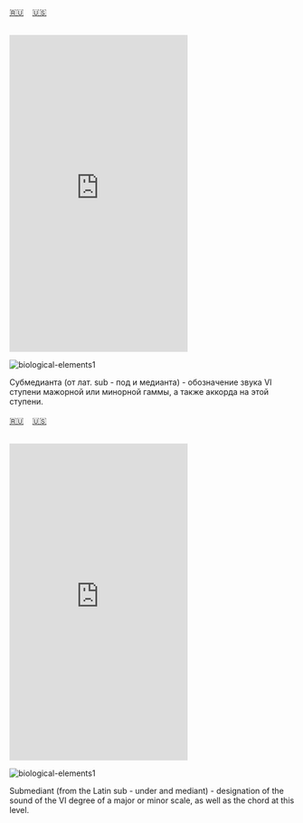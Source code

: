 <span id="ru"><a href='#ru'>🇷🇺</a> &nbsp;&nbsp;&nbsp;<a href='#en'>🇺🇸</a> &nbsp;&nbsp;&nbsp;</span><br><br>
<iframe width="315" height="560" src="https://www.youtube.com/embed/XlwvfM1lE7w" frameborder="0" allow="accelerometer; autoplay; clipboard-write; encrypted-media; gyroscope; picture-in-picture; web-share"allowfullscreen></iframe>

![biological-elements1](https://github.com/user-attachments/assets/d66b07f9-4131-435c-963b-b3fce71655fc)

Субмедианта  (от лат. sub - под и медианта) - обозначение звука VI ступени мажорной или минорной гаммы, а также аккорда на этой ступени.<br><br>
<span id="en"><a href='#ru'>🇷🇺</a> &nbsp;&nbsp;&nbsp;<a href='#en'>🇺🇸</a> &nbsp;&nbsp;&nbsp;</span><br><br>
<iframe width="315" height="560" src="https://www.youtube.com/embed/yeyp13jn89E" frameborder="0" allow="accelerometer; autoplay; clipboard-write; encrypted-media; gyroscope; picture-in-picture; web-share"allowfullscreen></iframe>

![biological-elements1](https://github.com/user-attachments/assets/d66b07f9-4131-435c-963b-b3fce71655fc)


Submediant (from the Latin sub - under and mediant) - designation of the sound of the VI degree of a major or minor scale, as well as the chord at this level.<br><br>
